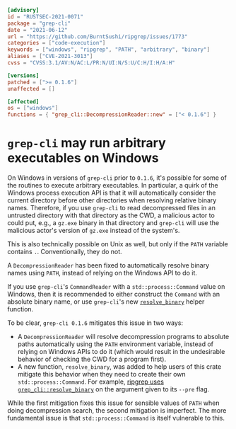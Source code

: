 ```toml
[advisory]
id = "RUSTSEC-2021-0071"
package = "grep-cli"
date = "2021-06-12"
url = "https://github.com/BurntSushi/ripgrep/issues/1773"
categories = ["code-execution"]
keywords = ["windows", "ripgrep", "PATH", "arbitrary", "binary"]
aliases = ["CVE-2021-3013"]
cvss = "CVSS:3.1/AV:N/AC:L/PR:N/UI:N/S:U/C:H/I:H/A:H"

[versions]
patched = [">= 0.1.6"]
unaffected = []

[affected]
os = ["windows"]
functions = { "grep_cli::DecompressionReader::new" = ["< 0.1.6"] }
```

# `grep-cli` may run arbitrary executables on Windows

On Windows in versions of `grep-cli` prior to `0.1.6`, it's possible for some
of the routines to execute arbitrary executables. In particular, a quirk of
the Windows process execution API is that it will automatically consider the
current directory before other directories when resolving relative binary
names. Therefore, if you use `grep-cli` to read decompressed files in an
untrusted directory with that directory as the CWD, a malicious actor to could
put, e.g., a `gz.exe` binary in that directory and `grep-cli` will use the
malicious actor's version of `gz.exe` instead of the system's.

This is also technically possible on Unix as well, but only if the `PATH`
variable contains `.`. Conventionally, they do not.

A `DecompressionReader` has been fixed to automatically resolve binary names
using `PATH`, instead of relying on the Windows API to do it.

If you use `grep-cli`'s `CommandReader` with a `std::process::Command` value
on Windows, then it is recommended to either construct the `Command` with an
absolute binary name, or use `grep-cli`'s new
[`resolve_binary`](https://docs.rs/grep-cli/0.1.6/grep_cli/fn.resolve_binary.html)
helper function.

To be clear, `grep-cli 0.1.6` mitigates this issue in two ways:

* A `DecompressionReader` will resolve decompression programs to absolute
paths automatically using the `PATH` environment variable, instead of relying
on Windows APIs to do it (which would result in the undesirable behavior of
checking the CWD for a program first).
* A new function, `resolve_binary`, was added to help users of this crate
mitigate this behavior when they need to create their own
`std::process::Command`. For example,
[ripgrep uses `grep_cli::resolve_binary`](https://github.com/BurntSushi/ripgrep/blob/7ce66f73cf7e76e9f2557922ac8e650eb02cf4ed/crates/core/search.rs#L119-L122)
on the argument given to its `--pre` flag.

While the first mitigation fixes this issue for sensible values of `PATH`
when doing decompression search, the second mitigation is imperfect. The more
fundamental issue is that `std::process::Command` is itself vulnerable to this.
